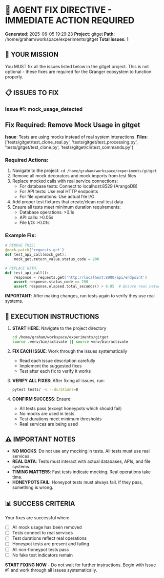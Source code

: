 # 🔧 AGENT FIX DIRECTIVE - IMMEDIATE ACTION REQUIRED

**Generated**: 2025-06-05 19:29:23
**Project**: gitget
**Path**: /home/graham/workspace/experiments/gitget
**Total Issues**: 1

## 🎯 YOUR MISSION

You MUST fix all the issues listed below in the gitget project. This is not optional - these fixes are required for the Granger ecosystem to function properly.

## 📋 ISSUES TO FIX


### Issue #1: mock_usage_detected

## Fix Required: Remove Mock Usage in gitget

**Issue**: Tests are using mocks instead of real system interactions.
**Files**: ['tests/gitget/test_clone_real.py', 'tests/gitget/test_processing.py', 'tests/gitget/test_clone.py', 'tests/gitget/cli/test_commands.py']

### Required Actions:
1. Navigate to the project: `cd /home/graham/workspace/experiments/gitget`
2. Remove all mock decorators and mock imports from test files
3. Replace mocked calls with real service connections:
   - For database tests: Connect to localhost:8529 (ArangoDB)
   - For API tests: Use real HTTP endpoints
   - For file operations: Use actual file I/O
4. Add proper test fixtures that create/clean real test data
5. Ensure all tests meet minimum duration requirements:
   - Database operations: >0.1s
   - API calls: >0.05s
   - File I/O: >0.01s

### Example Fix:
```python
# REMOVE THIS:
@mock.patch('requests.get')
def test_api_call(mock_get):
    mock_get.return_value.status_code = 200
    
# REPLACE WITH:
def test_api_call():
    response = requests.get('http://localhost:8000/api/endpoint')
    assert response.status_code == 200
    assert response.elapsed.total_seconds() > 0.05  # Ensure real network call
```

**IMPORTANT**: After making changes, run tests again to verify they use real systems.

## 🚀 EXECUTION INSTRUCTIONS

1. **START HERE**: Navigate to the project directory
   ```bash
   cd /home/graham/workspace/experiments/gitget
   source .venv/bin/activate || source venv/bin/activate
   ```

2. **FIX EACH ISSUE**: Work through the issues systematically
   - Read each issue description carefully
   - Implement the suggested fixes
   - Test after each fix to verify it works

3. **VERIFY ALL FIXES**: After fixing all issues, run:
   ```bash
   pytest tests/ -v --durations=0
   ```
   
4. **CONFIRM SUCCESS**: Ensure:
   - All tests pass (except honeypots which should fail)
   - No mocks are used in tests
   - Test durations meet minimum thresholds
   - Real services are being used

## ⚠️ IMPORTANT NOTES

- **NO MOCKS**: Do not use any mocking in tests. All tests must use real services.
- **REAL DATA**: Tests must interact with actual databases, APIs, and file systems.
- **TIMING MATTERS**: Fast tests indicate mocking. Real operations take time.
- **HONEYPOTS FAIL**: Honeypot tests must always fail. If they pass, something is wrong.

## 📊 SUCCESS CRITERIA

Your fixes are successful when:
- [ ] All mock usage has been removed
- [ ] Tests connect to real services
- [ ] Test durations reflect real operations
- [ ] Honeypot tests are present and failing
- [ ] All non-honeypot tests pass
- [ ] No fake test indicators remain

**START FIXING NOW** - Do not wait for further instructions. Begin with Issue #1 and work through all issues systematically.

